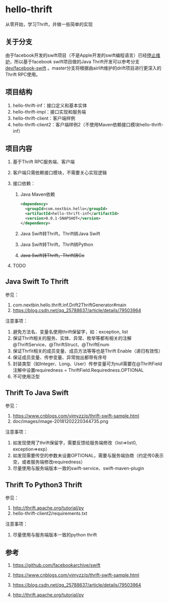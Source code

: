 # hello-thrift

从零开始，学习Thrift，并做一些简单的实现

## 关于分支

由于facebook开发的swift项目（不是Apple开发的swift编程语言）已经[停止维护](https://github.com/facebookarchive/swift)，所以基于facebook swift项目做的Java Thrift开发可以参考分支 [dev/facebook-swift](https://github.com/nextbin/hello-thrift/tree/dev/facebook-swift) 。master分支将根据由airlift维护的drift项目进行更深入的Thrift RPC使用。

## 项目结构

1. hello-thrift-inf：接口定义和基本实体
2. hello-thrift-impl：接口实现和服务端
3. hello-thrift-client：客户端样例
3. hello-thrift-client2：客户端样例2（不使用Maven依赖接口模块hello-thrift-inf）

## 项目内容

1. 基于Thrift RPC服务端、客户端

2. 客户端只需依赖接口模块，不需要关心实现逻辑

3. 接口依赖：
   1. Java Maven依赖

      ```xml
      <dependency>
      	<groupId>com.nextbin.hello</groupId>
      	<artifactId>hello-thrift-inf</artifactId>
      	<version>0.0.1-SNAPSHOT</version>
      </dependency>
      ```

   2. Java Swift转Thrift，Thrift转Java Swift

   3. Java Swift转Thrift，Thrift转Python

   4. ~~Java Swift转Thrift，Thrift转Go~~

4. TODO

## Java Swift To Thrift

参见：

1. com.nextbin.hello.thrift.inf.Drift2ThriftGenerator#main
2. https://blog.csdn.net/qq_25788637/article/details/79503964

注意事项：

1. 避免方法名、变量名使用thrift保留字，如：exception, list
2. 保证Thrift相关的服务、实体、异常、枚举等都有相关的注解@ThriftService、@ThriftStruct、@ThriftEnum
3. 保证Thrfit相关的成员变量、成员方法等等也是Thrift Enable（递归有效性）
4. 保证成员变量、传参变量、异常抛出都带有序号
5. 封装类型（如Integer、Long、User）传参变量可为null需要在@ThriftField注解中设置requiredness = ThriftField.Requiredness.OPTIONAL
6. 不可使用泛型

## Thrift To Java Swift

参见：

1. https://www.cnblogs.com/yjmyzz/p/thrift-swift-sample.html
2. doc/images/image-20181202220344735.png

注意事项：

1. 如发现使用了thrift保留字，需要反馈给服务端修改（list=>list0, exception=>exp）
2. 如发现需要传空的参数未设置OPTIONAL，需要与服务端协商（约定传0表示空，或者服务端修改requiredness）
3. 尽量使用与服务端版本一致的swift-service、swift-maven-plugin



## Thrift To Python3 Thrift

参见：

1. http://thrift.apache.org/tutorial/py
2. hello-thrift-client2/requirements.txt

注意事项：

1. 尽量使用与服务端版本一致的python thrift



## 参考

1. https://github.com/facebookarchive/swift
2. https://www.cnblogs.com/yjmyzz/p/thrift-swift-sample.html
3. https://blog.csdn.net/qq_25788637/article/details/79503964

4. http://thrift.apache.org/tutorial/py